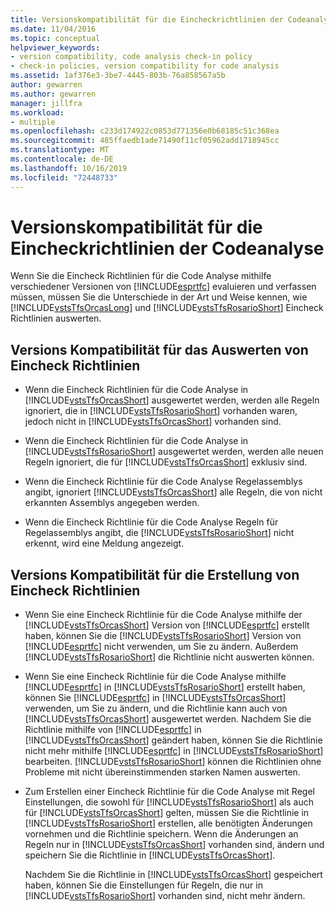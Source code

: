 ```yaml
---
title: Versionskompatibilität für die Eincheckrichtlinien der Codeanalyse
ms.date: 11/04/2016
ms.topic: conceptual
helpviewer_keywords:
- version compatibility, code analysis check-in policy
- check-in policies, version compatibility for code analysis
ms.assetid: 1af376e3-3be7-4445-803b-76a858567a5b
author: gewarren
ms.author: gewarren
manager: jillfra
ms.workload:
- multiple
ms.openlocfilehash: c233d174922c0853d771356e0b68185c51c368ea
ms.sourcegitcommit: 485ffaedb1ade71490f11cf05962add1718945cc
ms.translationtype: MT
ms.contentlocale: de-DE
ms.lasthandoff: 10/16/2019
ms.locfileid: "72448733"
---
```

# <a name="version-compatibility-for-code-analysis-check-in-policies"></a>Versionskompatibilität für die Eincheckrichtlinien der Codeanalyse

Wenn Sie die Eincheck Richtlinien für die Code Analyse mithilfe verschiedener Versionen von [!INCLUDE[esprtfc](../code-quality/includes/esprtfc_md.md)] evaluieren und verfassen müssen, müssen Sie die Unterschiede in der Art und Weise kennen, wie [!INCLUDE[vstsTfsOrcasLong](../code-quality/includes/vststfsorcaslong_md.md)] und [!INCLUDE[vstsTfsRosarioShort](../code-quality/includes/vststfsrosarioshort_md.md)] Eincheck Richtlinien auswerten.

## <a name="version-compatibility-for-evaluating-check-in-policies"></a>Versions Kompatibilität für das Auswerten von Eincheck Richtlinien

- Wenn die Eincheck Richtlinien für die Code Analyse in [!INCLUDE[vstsTfsOrcasShort](../code-quality/includes/vststfsorcasshort_md.md)] ausgewertet werden, werden alle Regeln ignoriert, die in [!INCLUDE[vstsTfsRosarioShort](../code-quality/includes/vststfsrosarioshort_md.md)] vorhanden waren, jedoch nicht in [!INCLUDE[vstsTfsOrcasShort](../code-quality/includes/vststfsorcasshort_md.md)] vorhanden sind.

- Wenn die Eincheck Richtlinien für die Code Analyse in [!INCLUDE[vstsTfsRosarioShort](../code-quality/includes/vststfsrosarioshort_md.md)] ausgewertet werden, werden alle neuen Regeln ignoriert, die für [!INCLUDE[vstsTfsOrcasShort](../code-quality/includes/vststfsorcasshort_md.md)] exklusiv sind.

- Wenn die Eincheck Richtlinie für die Code Analyse Regelassemblys angibt, ignoriert [!INCLUDE[vstsTfsOrcasShort](../code-quality/includes/vststfsorcasshort_md.md)] alle Regeln, die von nicht erkannten Assemblys angegeben werden.

- Wenn die Eincheck Richtlinie für die Code Analyse Regeln für Regelassemblys angibt, die [!INCLUDE[vstsTfsRosarioShort](../code-quality/includes/vststfsrosarioshort_md.md)] nicht erkennt, wird eine Meldung angezeigt.

## <a name="version-compatibility-for-authoring-check-in-policies"></a>Versions Kompatibilität für die Erstellung von Eincheck Richtlinien

- Wenn Sie eine Eincheck Richtlinie für die Code Analyse mithilfe der [!INCLUDE[vstsTfsOrcasShort](../code-quality/includes/vststfsorcasshort_md.md)] Version von [!INCLUDE[esprtfc](../code-quality/includes/esprtfc_md.md)] erstellt haben, können Sie die [!INCLUDE[vstsTfsRosarioShort](../code-quality/includes/vststfsrosarioshort_md.md)] Version von [!INCLUDE[esprtfc](../code-quality/includes/esprtfc_md.md)] nicht verwenden, um Sie zu ändern. Außerdem [!INCLUDE[vstsTfsRosarioShort](../code-quality/includes/vststfsrosarioshort_md.md)] die Richtlinie nicht auswerten können.

- Wenn Sie eine Eincheck Richtlinie für die Code Analyse mithilfe [!INCLUDE[esprtfc](../code-quality/includes/esprtfc_md.md)] in [!INCLUDE[vstsTfsRosarioShort](../code-quality/includes/vststfsrosarioshort_md.md)] erstellt haben, können Sie [!INCLUDE[esprtfc](../code-quality/includes/esprtfc_md.md)] in [!INCLUDE[vstsTfsOrcasShort](../code-quality/includes/vststfsorcasshort_md.md)] verwenden, um Sie zu ändern, und die Richtlinie kann auch von [!INCLUDE[vstsTfsOrcasShort](../code-quality/includes/vststfsorcasshort_md.md)] ausgewertet werden. Nachdem Sie die Richtlinie mithilfe von [!INCLUDE[esprtfc](../code-quality/includes/esprtfc_md.md)] in [!INCLUDE[vstsTfsOrcasShort](../code-quality/includes/vststfsorcasshort_md.md)] geändert haben, können Sie die Richtlinie nicht mehr mithilfe [!INCLUDE[esprtfc](../code-quality/includes/esprtfc_md.md)] in [!INCLUDE[vstsTfsRosarioShort](../code-quality/includes/vststfsrosarioshort_md.md)] bearbeiten. [!INCLUDE[vstsTfsRosarioShort](../code-quality/includes/vststfsrosarioshort_md.md)] können die Richtlinien ohne Probleme mit nicht übereinstimmenden starken Namen auswerten.

- Zum Erstellen einer Eincheck Richtlinie für die Code Analyse mit Regel Einstellungen, die sowohl für [!INCLUDE[vstsTfsRosarioShort](../code-quality/includes/vststfsrosarioshort_md.md)] als auch für [!INCLUDE[vstsTfsOrcasShort](../code-quality/includes/vststfsorcasshort_md.md)] gelten, müssen Sie die Richtlinie in [!INCLUDE[vstsTfsRosarioShort](../code-quality/includes/vststfsrosarioshort_md.md)] erstellen, alle benötigten Änderungen vornehmen und die Richtlinie speichern. Wenn die Änderungen an Regeln nur in [!INCLUDE[vstsTfsOrcasShort](../code-quality/includes/vststfsorcasshort_md.md)] vorhanden sind, ändern und speichern Sie die Richtlinie in [!INCLUDE[vstsTfsOrcasShort](../code-quality/includes/vststfsorcasshort_md.md)].

   Nachdem Sie die Richtlinie in [!INCLUDE[vstsTfsOrcasShort](../code-quality/includes/vststfsorcasshort_md.md)] gespeichert haben, können Sie die Einstellungen für Regeln, die nur in [!INCLUDE[vstsTfsRosarioShort](../code-quality/includes/vststfsrosarioshort_md.md)] vorhanden sind, nicht mehr ändern.

